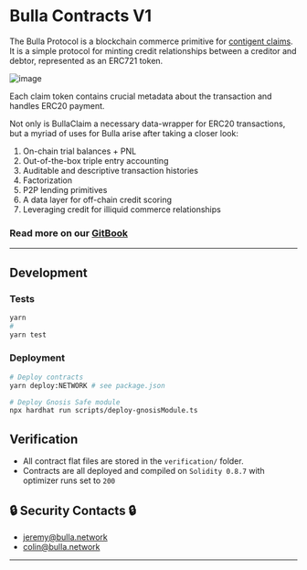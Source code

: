 # Bulla Contracts V1
The Bulla Protocol is a blockchain commerce primitive for [contigent claims](https://en.wikipedia.org/wiki/Contingent_claim). It is a simple protocol for minting credit relationships between a creditor and debtor, represented as an ERC721 token.

![image](https://user-images.githubusercontent.com/33375223/190233043-08336b6e-686d-415f-af58-f7f1fcec1eb0.png)

Each claim token contains crucial metadata about the transaction and handles ERC20 payment.

Not only is BullaClaim a necessary data-wrapper for ERC20 transactions, but a myriad of uses for Bulla arise after taking a closer look:
1. On-chain trial balances + PNL
2. Out-of-the-box triple entry accounting
3. Auditable and descriptive transaction histories
4. Factorization
5. P2P lending primitives
6. A data layer for off-chain credit scoring
7. Leveraging credit for illiquid commerce relationships 

### Read more on our [GitBook](https://bulla-network.gitbook.io/bulla-network/welcome-to-bullanetwork/bulla-protocol)
___
## Development
### Tests
```bash
yarn
#
yarn test
```
### Deployment
```bash
# Deploy contracts
yarn deploy:NETWORK # see package.json

# Deploy Gnosis Safe module
npx hardhat run scripts/deploy-gnosisModule.ts
```

## Verification
- All contract flat files are stored in the `verification/` folder.
- Contracts are all deployed and compiled on `Solidity 0.8.7` with optimizer runs set to `200`


## 🔒 Security Contacts 🔒
- jeremy@bulla.network
- colin@bulla.network
___
